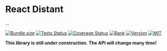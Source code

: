# React Distant

...

[![Bundle size](https://img.shields.io/bundlephobia/minzip/react-distant?style=flat-square)](https://bundlephobia.com/result?p=react-distant)
[![Tests Status](https://img.shields.io/github/workflow/status/webneat/react-distant/Tests?style=flat-square)](https://github.com/webneat/react-distant/actions?query=workflow:"Tests")
[![Coverage Status](https://img.shields.io/coveralls/github/webNeat/react-distant/master?style=flat-square)](https://coveralls.io/github/webNeat/react-distant?branch=master)
[![Rank](https://img.shields.io/librariesio/sourcerank/npm/react-distant?style=flat-square)](https://libraries.io/npm/react-distant)
[![Version](https://img.shields.io/npm/v/react-distant?style=flat-square)](https://www.npmjs.com/package/react-distant)
[![MIT](https://img.shields.io/npm/l/react-distant?style=flat-square)](LICENSE)

**This library is still under construction. The API will change many time!**
